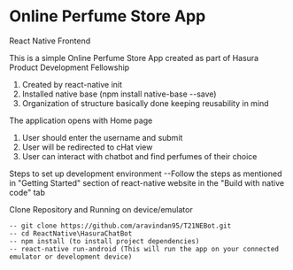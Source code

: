 # Online Perfume Store App

React Native Frontend

This is a simple Online Perfume Store App created as part of Hasura Product Development Fellowship


1. Created by react-native init
2. Installed native base (npm install native-base --save)
3. Organization of structure basically done keeping reusability in mind

The application opens with Home page 
1) User should enter the username and submit
2) User will be redirected to cHat view
3) User can interact with chatbot and find perfumes of their choice

Steps to set up development environment 
    --Follow the steps as mentioned in "Getting Started" section of react-native website in the 
      "Build with native code" tab  
    
Clone Repository and Running on device/emulator 
    
    -- git clone https://github.com/aravindan95/T21NEBot.git
    -- cd ReactNative\HasuraChatBot
    -- npm install (to install project dependencies)
    -- react-native run-android (This will run the app on your connected emulator or development device)
